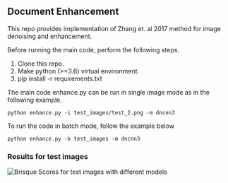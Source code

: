 ## Document Enhancement

This repo provides implementation of Zhang et. al 2017 method for image denoising and enhancement.

Before running the main code, perform the following steps.

 1. Clone this repo.
 2. Make python (>=3.6) virtual environment.
 3. pip install -r requirements.txt

The main code enhance.py can be run in single image mode as in the following example.

```python enhance.py -i test_images/test_2.png -m dncnn3```

To run the code in batch mode, follow the example below

```python enhance.py -b test_images -m dncnn3 ```

### Results  for test images
![Brisque Scores for test images with different models](https://github.com/ArunAniyan/doc_enhance/blob/main/table.png)


